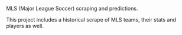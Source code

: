 MLS (Major League Soccer) scraping and predictions.

This project includes a historical scrape of MLS teams, their stats and players as well.


